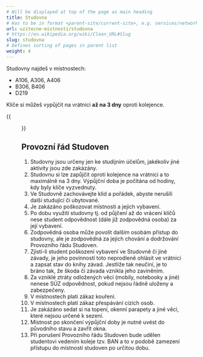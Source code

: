 ```yaml
---
# Will be displayed at top of the page as main heading
title: Studovna
# Has to be in format <parent-site/current-site>, e.g. services/network (notice missing slash at the beginning)
url: uzitecne-mistnosti/studovna
# https://en.wikipedia.org/wiki/Clean_URL#Slug
slug: studovna
# Defines sorting of pages in parent list
weight: 4
---
```


Studovny najdeš v místnostech:

- A106, A306, A406
- B306, B406
- D219

Klíče si můžeš vypůjčit na vrátnici **až na 3 dny** oproti kolejence.

{{<figure src="study_room.jpg" alt="Study room">}}

## Provozní řád Studoven

1. Studovny jsou určeny jen ke studijním účelům, jakékoliv jiné aktivity jsou zde zakázány.
2. Studovnu si lze zapůjčit oproti kolejence na vrátnici a to maximálně na 3 dny. Výpůjční doba je počítána od hodiny, kdy byly klíče vyzvednuty.
3. Ve Studovně zachovávejte klid a pořádek, abyste nerušili další studující či ubytované.
4. Je zakázáno poškozovat místnosti a jejich vybavení.
5. Po dobu využití studovny tj. od půjčení až do vrácení klíčů nese student odpovědnost (dále již zodpovědná osoba) za její vybavení.
6. Zodpovědná osoba může povolit dalším osobám přístup do studovny, ale je zodpovědná za jejich chování a dodržování Provozního řádu Studoven.
7. Zjistí-li student poškození vybavení ve Studovně či jiné závady, je jeho povinností toto neprodleně ohlásit ve vrátnici a zapsat stav do knihy závad. Jestliže tak neučiní, je to bráno tak, že škoda či závada vznikla jeho zaviněním.
8. Za vzniklé ztráty odložených věcí (mobily, notebooky a jiné) nenese SÚZ odpovědnost, pokud nejsou řádně uloženy a zabezpečeny.
9. V místnostech platí zákaz kouření.
10. V místnostech platí zákaz přespávání cizích osob.
11. Je zakázáno sedat si na topení, okenní parapety a jiné věci, které nejsou určené k sezení.
12. Místnost po skončení výpůjční doby je nutné uvést do původního stavu a zavřít okna.
13. Při porušení Provozního řádu Studoven bude udělen studentovi vedením koleje tzv. BAN a to v podobě zamezení přístupu do místností studoven po určitou dobu.